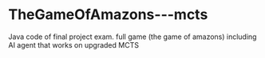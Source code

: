 # TheGameOfAmazons---mcts
Java code of final project exam. full game (the game of amazons) including AI agent that works on upgraded MCTS 
